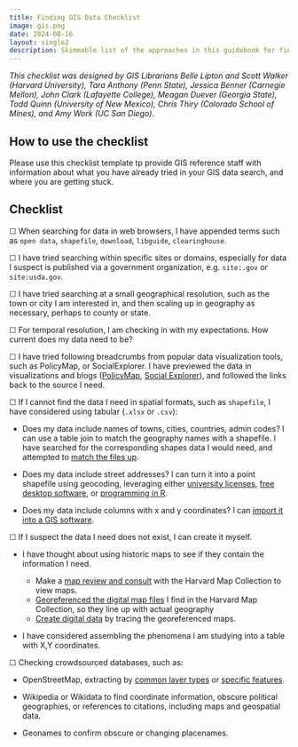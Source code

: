 ```yaml
---
title: Finding GIS Data Checklist
image: gis.png
date: 2024-08-16
layout: single2
description: Skimmable list of the approaches in this guidebook for finding GIS data. 
---
```


*This checklist was designed by GIS Librarians Belle Lipton and Scott Walker (Harvard University), Tara Anthony (Penn State), Jessica Benner (Carnegie Mellon), John Clark (Lafayette College), Meagan Duever (Georgia State), Todd Quinn (University of New Mexico), Chris Thiry (Colorado School of Mines), and Amy Work (UC San Diego).*

## How to use the checklist

Please use this checklist template tp provide GIS reference staff with information about what you have already tried in your GIS data search, and where you are getting stuck. 

## Checklist

☐ When searching for data in web browsers, I have appended terms such as `open data`, `shapefile`, `download`, `libguide`, `clearinghouse`.

☐ I have tried searching within specific sites or domains, especially for data I suspect is published via a government organization, e.g. `site:.gov` or `site:usda.gov`.

☐ I have tried searching at a small geographical resolution, such as the town or city I am interested in, and then scaling up in geography as necessary, perhaps to county or state.

☐ For temporal resolution, I am checking in with my expectations. How current does my data need to be?

☐ I have tried following breadcrumbs from popular data visualization tools, such as PolicyMap, or SocialExplorer. I have previewed  the data in visualizations and blogs ([PolicyMap](https://www.policymap.com/resources/blog), [Social Explorer](https://www.socialexplorer.com/blog/post)), and followed the links back to the source I need.

☐ If I cannot find the data I need in spatial formats, such as `shapefile`, I have considered using tabular (`.xlsx` or `.csv`): 
- Does my data include names of towns, cities, countries, admin codes? I can use a table join to match the geography names with a shapefile. I have searched for the corresponding shapes data I would need, and attempted to [match the files up](https://mapping.share.library.harvard.edu/tutorials/census-data-primer/perform-a-table-join/).

- Does my data include street addresses? I can turn it into a point shapefile using geocoding, leveraging either [university licenses](https://gis.harvard.edu/geocoding), [free desktop software](https://gis.ny.gov/system/files/documents/2022/07/geocoding-in-qgis.pdf), or [programming in R](https://gis.ny.gov/system/files/documents/2022/07/geocoding-in-qgis.pdf). 

- Does my data include columns with x and y coordinates? I can [import it into a GIS software](https://mapping.share.library.harvard.edu/tutorials/qgis/add-spreadsheet/).

☐ If I suspect the data I need does not exist, I can create it myself.
 - I have thought about using historic maps to see if they contain the information I need.
    - Make a [map review and consult](https://outlook.office365.com/book/HarvardMapCollection1@HU.onmicrosoft.com/) with the Harvard Map Collection to view maps.
    - [Georeferenced the digital map files]((https://mapping.share.library.harvard.edu/tutorials/georeferencing/qgis/)) I find in the Harvard Map Collection, so they line up with actual geography
    - [Create digital data](https://mapping.share.library.harvard.edu/tutorials/qgis/adler/) by tracing the georeferenced maps.

 - I have considered assembling the phenomena I am studying into a table with X,Y coordinates.
 
☐ Checking crowdsourced databases, such as:
 
 - OpenStreetMap, extracting by [common layer types](https://mapping.share.library.harvard.edu/tutorials/openstreetmap/extractbylayer/) or [specific features](https://mapping.share.library.harvard.edu/tutorials/openstreetmap/extractbyfeature/).

- Wikipedia or Wikidata to find coordinate information, obscure political geographies, or references to citations, including maps and geospatial data.

- Geonames to confirm obscure or changing placenames.


